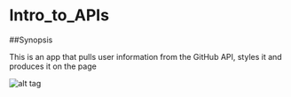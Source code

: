 # Intro_to_APIs
##Synopsis

This is an app that pulls user information from the GitHub API, styles it and produces it on the page

![alt tag](https://github.com/ddemkiw/Mini_Git/blob/master/front-page.jpg)
